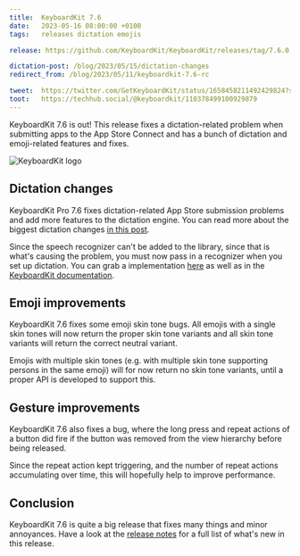 ```yaml
---
title:  KeyboardKit 7.6
date:   2023-05-16 08:00:00 +0100
tags:   releases dictation emojis

release: https://github.com/KeyboardKit/KeyboardKit/releases/tag/7.6.0

dictation-post: /blog/2023/05/15/dictation-changes
redirect_from: /blog/2023/05/11/keyboardkit-7.6-rc

tweet:  https://twitter.com/GetKeyboardKit/status/1658458211492429824?s=20
toot:   https://techhub.social/@keyboardkit/110378499100929879
---
```


KeyboardKit 7.6 is out! This release fixes a dictation-related problem when submitting apps to the App Store Connect and has a bunch of dictation and emoji-related features and fixes.

![KeyboardKit logo]({{page.image}})


## Dictation changes

KeyboardKit Pro 7.6 fixes dictation-related App Store submission problems and add more features to the dictation engine. You can read more about the biggest dictation changes [in this post]({{page.dictation-post}}).

Since the speech recognizer can't be added to the library, since that is what's causing the problem, you must now pass in a recognizer when you set up dictation. You can grab a implementation [here]({{page.dictation-post}}) as well as in the [KeyboardKit documentation]({{site.urls.docs}}).


## Emoji improvements

KeyboardKit 7.6 fixes some emoji skin tone bugs. All emojis with a single skin tones will now return the proper skin tone variants and all skin tone variants will return the correct neutral variant.

Emojis with multiple skin tones (e.g. with multiple skin tone supporting persons in the same emoji) will for now return no skin tone variants, until a proper API is developed to support this.


## Gesture improvements

KeyboardKit 7.6 also fixes a bug, where the long press and repeat actions of a button did fire if the button was removed from the view hierarchy before being released.

Since the repeat action kept triggering, and the number of repeat actions accumulating over time, this will hopefully help to improve performance.


## Conclusion

KeyboardKit 7.6 is quite a big release that fixes many things and minor annoyances. Have a look at the [release notes]({{page.release}}) for a full list of what's new in this release.